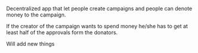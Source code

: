 Decentralized app that let people create campaigns and people can denote money to the campaign.

If the creator of the campaign wants to spend money he/she has to get at least half of the approvals form the donators.

Will add new things
